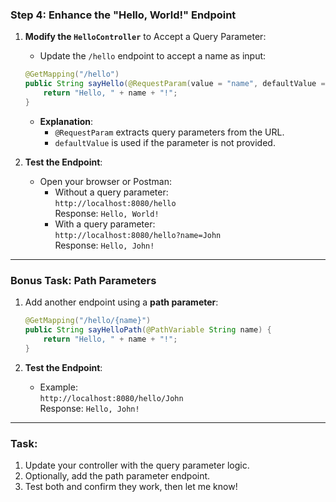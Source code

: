 ### **Step 4: Enhance the "Hello, World!" Endpoint**

1. **Modify the `HelloController`** to Accept a Query Parameter:
   - Update the `/hello` endpoint to accept a name as input:
   ```java
   @GetMapping("/hello")
   public String sayHello(@RequestParam(value = "name", defaultValue = "World") String name) {
       return "Hello, " + name + "!";
   }
   ```

   - **Explanation**:
     - `@RequestParam` extracts query parameters from the URL.
     - `defaultValue` is used if the parameter is not provided.

2. **Test the Endpoint**:
   - Open your browser or Postman:
     - Without a query parameter:  
       `http://localhost:8080/hello`  
       Response: `Hello, World!`
     - With a query parameter:  
       `http://localhost:8080/hello?name=John`  
       Response: `Hello, John!`

---

### **Bonus Task: Path Parameters**
1. Add another endpoint using a **path parameter**:
   ```java
   @GetMapping("/hello/{name}")
   public String sayHelloPath(@PathVariable String name) {
       return "Hello, " + name + "!";
   }
   ```

2. **Test the Endpoint**:
   - Example:  
     `http://localhost:8080/hello/John`  
     Response: `Hello, John!`

---

### **Task**:
1. Update your controller with the query parameter logic.
2. Optionally, add the path parameter endpoint.
3. Test both and confirm they work, then let me know!
